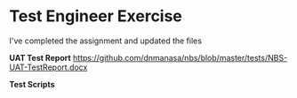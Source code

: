 # Test Engineer Exercise
I've completed the assignment and updated the files  

**UAT Test Report**
    https://github.com/dnmanasa/nbs/blob/master/tests/NBS-UAT-TestReport.docx

**Test Scripts**
    
